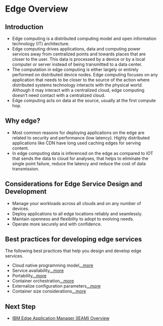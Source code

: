 # Edge Overview

## Introduction

- Edge computing is a distributed computing model and open information technology (IT) architecture.
- Edge computing drives applications, data and computing power services away from centralized points and towards places 
  that are closer to the user. This data is processed by a device or by a local computer or server instead of being 
  transmitted to a data center.
- The computation in edge computing is either largely or entirely performed on distributed device nodes. 
  Edge computing focuses on any application that needs to be closer to the source of the action where distributed 
  systems technology interacts with the physical world. Although it may interact with a centralized cloud, 
  edge computing doesn't need contact with a centralized cloud.
- Edge computing acts on data at the source, usually at the first compute hop.

## Why edge?

- Most common reasons for deploying applications on the edge are related to security and performance (low latency). 
  Highly distributed applications like CDN have long used caching edges for serving content.
- In edge computing data is inferenced on the edge as compared to IOT that sends the data to cloud for analyses, that helps to eliminate the 
  single point failure, reduce the latency and reduce the cost of data transmission.
  
## Considerations for Edge Service Design and Development

- Manage your workloads across all clouds and on any number of devices.
- Deploy applications to all edge locations reliably and seamlessly.
- Maintain openness and flexibility to adopt to evolving needs.
- Operate more securely and with confidence.

## Best practices for developing edge services

The following best practices that help you design and develop edge services.

- Cloud native programming model[...more](best-practices-elaboration.md)
- Service availability[...more](best-practices-elaboration.md)
- Portability[...more](best-practices-elaboration.md)
- Container orchestration[...more](best-practices-elaboration.md)
- Externalize configuration parameters[...more](best-practices-elaboration.md)
- Container size considerations[...more](best-practices-elaboration.md)

## Next Step

- [IBM Edge Application Manager (IEAM) Overview](ieam-overview.md)